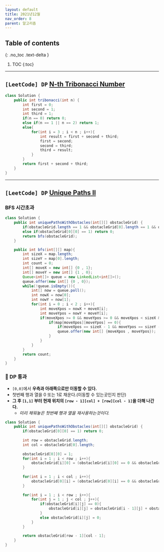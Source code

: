 ```yaml
---
layout: default
title: 2021년12월
nav_order: 8
parent: 알고리즘
---
```

## Table of contents
{: .no_toc .text-delta }

1. TOC
{:toc}

---


## **`[LeetCode] DP` [N-th Tribonacci Number](https://leetcode.com/problems/n-th-tribonacci-number/)**

```java
class Solution {
    public int tribonacci(int n) {
        int first = 0;
        int second = 1;
        int third = 1;
        if(n == 0) return 0;
        else if(n == 1 || n == 2) return 1;
        else{
            for(int i = 3 ; i < n ; i++){
                int result = first + second + third;
                first = second;
                second = third;
                third = result;
            }
        }
        return first + second + third;
    }
}
```

***

## **`[LeetCode] DP` [Unique Paths II](https://leetcode.com/problems/unique-paths-ii/)**

### BFS 시간초과

```java
class Solution {
    public int uniquePathsWithObstacles(int[][] obstacleGrid) {
        if(obstacleGrid.length == 1 && obstacleGrid[0].length == 1 && obstacleGrid[0][0] == 0) return 1;
        else if(obstacleGrid[0][0] == 1) return 0;
        return bfs(obstacleGrid);
    }

    public int bfs(int[][] map){
        int sizeX = map.length;
        int sizeY = map[0].length;
        int count = 0;
        int[] moveX = new int[] {0 , 1};
        int[] moveY = new int[] {1 , 0};
        Queue<int[]> queue = new LinkedList<int[]>();
        queue.offer(new int[] {0 , 0});
        while(!queue.isEmpty()){
            int[] now = queue.poll();
            int nowX = now[0];
            int nowY = now[1];
            for(int i = 0 ; i < 2 ; i++){
                int moveXpos = nowX + moveX[i];
                int moveYpos = nowY + moveY[i];
                if(moveXpos >= 0 && moveYpos >= 0 && moveXpos < sizeX && moveYpos < sizeY){
                    if(map[moveXpos][moveYpos] == 0){
                        if(moveXpos == sizeX - 1 && moveYpos == sizeY - 1) count++;
                        queue.offer(new int[] {moveXpos , moveYpos});
                    }
                }
            }
        }
        return count;
    }
}
```

### 📌 DP 통과

- `[0,0]`에서 **우측과 아래쪽으로만 이동할 수 있다.**
- 첫번째 행과 열을 0 또는 1로 채운다.(이동할 수 있는곳인지 판단)
- **그 후 `[1,1]` 부터 현재 위치의 `[row - 1][col] + [row][col - 1]`을 더해 나간다.** 
  - *미리 채워놓은 첫번째 행과 열을 재사용하는것이다.*


```java
class Solution {
    public int uniquePathsWithObstacles(int[][] obstacleGrid) {
        if(obstacleGrid[0][0] == 1) return 0;
        
        int row = obstacleGrid.length;
        int col = obstacleGrid[0].length;
        
        obstacleGrid[0][0] = 1;
        for(int i = 1 ; i < row ; i++){
            obstacleGrid[i][0] = (obstacleGrid[i][0] == 0 && obstacleGrid[i - 1][0] == 1) ? 1 : 0;
        }
        
        for(int i = 1 ; i < col ; i++){
            obstacleGrid[0][i] = (obstacleGrid[0][i] == 0 && obstacleGrid[0][i - 1] == 1) ? 1 : 0;
        }
        
        for(int i = 1 ; i < row ; i++){
            for(int j = 1 ; j < col ; j++){
                if(obstacleGrid[i][j] == 0){
                    obstacleGrid[i][j] = obstacleGrid[i - 1][j] + obstacleGrid[i][j - 1];
                }
                else obstacleGrid[i][j] = 0;
            }
        }
        
        return obstacleGrid[row - 1][col - 1];
    }
}
```